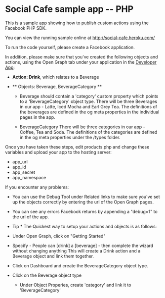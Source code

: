Social Cafe sample app -- PHP
=============================

This is a sample app showing how to publish custom actions using the Facebook PHP SDK.

You can view the running sample online at http://social-cafe.heroku.com/

To run the code yourself, please create a Facebook application. 

In addition, please make sure that you've created the following objects and actions, using the Open Graph tab under your application in the [Developer App](https://developers.facebook.com/apps):

 * **Action: Drink**, which relates to a Beverage

 * ** Objects: Beverage, BeverageCategory **
   * Beverage should contain a 'category' custom property  which points to a 'BeverageCategory' object type.
     There will be three Beverages in our app - Latte, Iced Mocha and Earl Grey Tea.
     The definitions of the beverages are defined in the og meta properties in the individual pages in the app.

   * BeverageCategory
     There will be three categories in our app - Coffee, Tea and Soda.
     The definitions of the categories are defined in the og meta properties under the /types folder.

Once you have taken these steps, edit products.php and change these variables and upload your app to the hosting server:
 * app_url
 * app_id
 * app_secret
 * app_namespace

If you encounter any problems:
* You can use the Debug Tool under Related links to make sure you've set up the objects correctly by entering the url of the Open Graph pages.
* You can see any errors Facebook returns by appending a "debug=1" to the url of the app.


* Tip *
The Quickest way to setup your actions and objects is as follows:
 * Under Open Graph, click on "Getting Started"
 * Specify - People can [drink] a [beverage] - then complete the wizard without changing anything
   This will create a Drink action and a Beverage object and link them together.
 * Click on Dashboard and create the BeverageCategory object type.
 * Click on the Beverage object type
   * Under Object Properies, create 'category' and link it to 'BeverageCategory'
